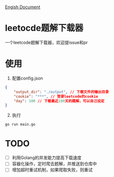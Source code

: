 [Engish Document](README-EN.md)
# leetocde题解下载器
一个leetcode题解下载器，欢迎提issue和pr
# 使用
1. 配置config.json
```json
{
    "output_dir": "./output", // 下载文件的输出目录
    "cookie": "***", // 登录leetcode的cookie
    "day": 100 // 下载最近100天的题解，可以自己设定
}
```
2. 执行
```shell
go run main.go
```

# TODO
- [ ] 利用Golang的并发能力提高下载速度
- [ ] 容器化操作，定时爬去题解，并推送到仓库中
- [ ] 增加超时重试机制，如果爬取失败，则重试
